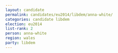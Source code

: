 ```yaml
---
layout: candidate
permalink: candidates/eu2014/libdem/anna-white/
categories: candidate libdem
election: eu2014
list-rank: 2
person: anna-white
region: wales
party: libdem
---
```

